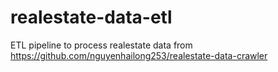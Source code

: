 # realestate-data-etl
ETL pipeline to process realestate data from https://github.com/nguyenhailong253/realestate-data-crawler
